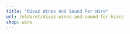 ```yaml
---
title: "Divaz Wines And Sound For Hire"
url: /eldoret/divaz-wines-and-sound-for-hire/
shop: wine
---
```

